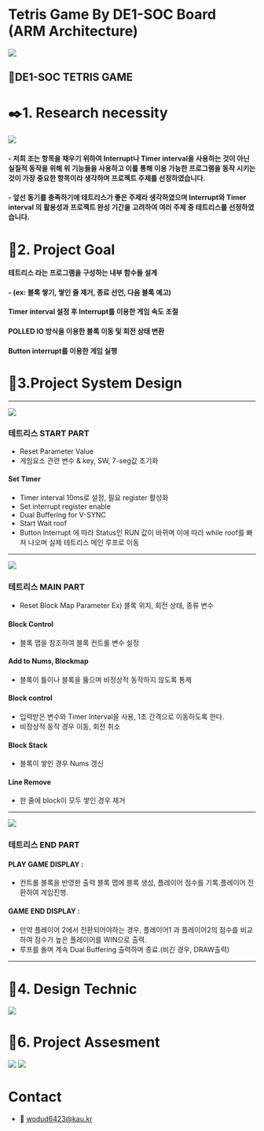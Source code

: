 # Tetris Game By DE1-SOC Board (ARM Architecture)


<!--프로젝트 대문 이미지-->
<img src = image/Title.gif>

## :dvd:DE1-SOC TETRIS GAME 


# :black_nib:1. Research necessity

<img src = image/Tetrisimage.png>

#### - 저희 조는 항목을 채우기 위하여 Interrupt나 Timer interval을 사용하는 것이 아닌 실질적 동작을 위해 위 기능들을 사용하고 이를 통해 이용 가능한 프로그램을 동작 시키는 것이 가장 중요한 항목이라 생각하며 프로젝트 주제를 선정하였습니다.

#### - 앞선 동기를 충족하기에 테트리스가 좋은 주제라 생각하였으며 Interrupt와 Timer interval 의 활용성과 프로젝트 완성 기간을 고려하여 여러 주제 중 테트리스를 선정하였습니다.

# :checkered_flag:2. Project Goal

#### 테트리스 라는 프로그램을 구성하는 내부 함수들 설계

#### - (ex: 블록 쌓기, 쌓인 줄 제거, 종료 선언, 다음 블록 예고)

#### Timer interval 설정 후 Interrupt를 이용한 게임 속도 조절

#### POLLED IO 방식을 이용한 블록 이동 및 회전 상태 변환

#### Button interrupt를 이용한 게임 실행


# :wrench:3.Project System Design

---

<img src = image/image01.png>

### 테트리스 START PART
- Reset Parameter Value
- 게임요소 관련 변수 & key, SW, 7-seg값 초기화

#### Set Timer
- Timer interval 10ms로 설정, 필요 register 활성화
- Set interrupt register enable
- Dual Buffering for V-SYNC
- Start Wait roof
- Button Interrupt 에 따라 Status인 RUN 값이 바뀌며 이에 따라 while roof를 빠져 나오며 실제 테트리스 메인 루프로 이동

---

<img src = image/image02.png>

### 테트리스 MAIN PART
- Reset Block Map Parameter
Ex) 블록 위치, 회전 상태, 종류 변수

#### Block Control
- 블록 맵을 참조하여 블록 컨트롤 변수 설정

#### Add to Nums, Blockmap
- 블록이 틀이나 블록을 뚫으며 비정상적 동작하지 않도록 통제

#### Block control
- 입력받은 변수와 Timer Interval을 사용, 1초 간격으로 이동하도록 한다.
- 비정상적 동작 경우 이동, 회전 취소

#### Block Stack
- 블록이 쌓인 경우 Nums 갱신

#### Line Remove
- 한 줄에 block이 모두 쌓인 경우 제거

---

<img src = image/image03.png>

### 테트리스 END PART

#### PLAY GAME DISPLAY : 
- 컨트롤 블록을 반영한 출력 블록 맵에 블록 생성, 플레이어 점수를 기록.플레이어 전환하여 게임진행. 

#### GAME END DISPLAY : 
- 만약 플레이어 2에서 전환되어야하는 경우, 플레이어1 과 플레이어2의 점수를 비교하여 점수가 높은 플레이어를 WIN으로 출력. 
- 루프를 돌며 계속 Dual Buffering 출력하며 종료.(비긴 경우, DRAW출력)

---

# :pencil:4. Design Technic

<img src = image/image05.png>

# :pencil:6. Project Assesment

<img src = image/image06.png>

<img src = image/image07.png>

# Contact
- 📧 wodud6423@kau.kr


